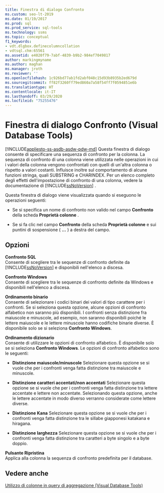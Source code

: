 ```yaml
---
title: Finestra di dialogo Confronto
ms.custom: seo-lt-2019
ms.date: 01/19/2017
ms.prod: sql
ms.prod_service: sql-tools
ms.technology: ssms
ms.topic: conceptual
f1_keywords:
- vdt.dlgbox.definecolumncollation
- vdtsql.chm:65561
ms.assetid: e4020f79-7abf-4839-b9b2-984ef7049817
author: markingmyname
ms.author: maghan
ms.manager: jroth
ms.reviewer: ''
ms.openlocfilehash: 1c926bd77ab1fd2abf048c15d93b8935b2ed679d
ms.sourcegitcommit: ff82f3260ff79ed860a7a58f54ff7f0594851e6b
ms.translationtype: HT
ms.contentlocale: it-IT
ms.lasthandoff: 03/29/2020
ms.locfileid: "75255476"
---
```

# <a name="collation-dialog-box-visual-database-tools"></a>Finestra di dialogo Confronto (Visual Database Tools)
[!INCLUDE[appliesto-ss-asdb-asdw-pdw-md](../../includes/appliesto-ss-asdb-asdw-pdw-md.md)]
Questa finestra di dialogo consente di specificare una sequenza di confronto per la colonna. La sequenza di confronto di una colonna viene utilizzata nelle operazioni in cui i valori della colonna vengono confrontati con quelli di un'altra colonna o rispetto a valori costanti. Influisce inoltre sul comportamento di alcune funzioni stringa, quali SUBSTRING e CHARINDEX. Per un elenco completo degli effetti dell'impostazione di confronto di una colonna, vedere la documentazione di [!INCLUDE[ssNoVersion](../../includes/ssnoversion-md.md)] .  
  
Questa finestra di dialogo viene visualizzata quando si eseguono le operazioni seguenti:  
  
-   Se si specifica un nome di confronto non valido nel campo **Confronto** della scheda **Proprietà colonne** .  
  
-   Se si fa clic nel campo **Confronto** della scheda **Proprietà colonne** e sui puntini di sospensione ( **...** ) a destra del campo.  
  
## <a name="options"></a>Opzioni  
**Confronto SQL**  
Consente di scegliere tra le sequenze di confronto definite da [!INCLUDE[ssNoVersion](../../includes/ssnoversion-md.md)] e disponibili nell'elenco a discesa.  
  
**Confronto Windows**  
Consente di scegliere tra le sequenze di confronto definite da Windows e disponibili nell'elenco a discesa.  
  
**Ordinamento binario**  
Consente di selezionare i codici binari dei valori di tipo carattere per i confronti. Se si seleziona questa opzione, alcune opzioni di confronto alfabetico non saranno più disponibili. I confronti senza distinzione fra maiuscole e minuscole, ad esempio, non saranno disponibili poiché le lettere maiuscole e le lettere minuscole hanno codifiche binarie diverse. È disponibile solo se si seleziona **Confronto Windows**.  
  
**Ordinamento dizionario**  
Consente di utilizzare le opzioni di confronto alfabetico. È disponibile solo se si seleziona **Confronto Windows**. Le opzioni di confronto alfabetico sono le seguenti:  
  
-   **Distinzione maiuscole/minuscole** Selezionare questa opzione se si vuole che per i confronti venga fatta distinzione tra maiuscole e minuscole.  
  
-   **Distinzione caratteri accentati/non accentati** Selezionare questa opzione se si vuole che per i confronti venga fatta distinzione tra lettere accentate e lettere non accentate. Selezionando questa opzione, anche le lettere accentate in modo diverso verranno considerate come lettere diverse.  
  
-   **Distinzione Kana** Selezionare questa opzione se si vuole che per i confronti venga fatta distinzione tra le sillabe giapponesi katakana e hiragana.  
  
-   **Distinzione larghezza** Selezionare questa opzione se si vuole che per i confronti venga fatta distinzione tra caratteri a byte singolo e a byte doppio.  
  
**Pulsante Ripristina**  
Applica alla colonna la sequenza di confronto predefinita per il database.  
  
## <a name="see-also"></a>Vedere anche  
[Utilizzo di colonne in query di aggregazione &#40;Visual Database Tools&#41;](../../ssms/visual-db-tools/work-with-columns-in-aggregate-queries-visual-database-tools.md)  
  
